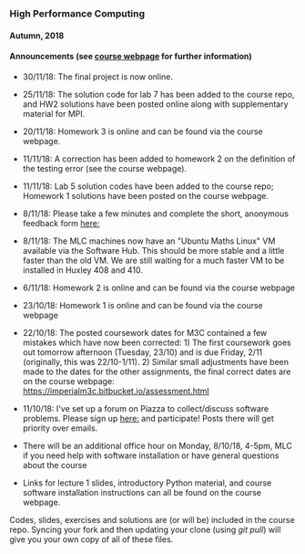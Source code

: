 ### High Performance Computing
#### Autumn, 2018

#### Announcements (see [course webpage](https://imperialhpsc.bitbucket.io) for further information)

* 30/11/18: The final project is now online.

* 25/11/18: The solution code for lab 7 has been added to the course repo, and HW2 solutions have been posted online
along with supplementary material for MPI.

* 20/11/18: Homework 3 is online and can be found via the course webpage.

* 11/11/18: A correction has been added to homework 2 on the definition of the testing error (see the course webpage).

* 11/11/18: Lab 5 solution codes have been added to the course repo; Homework 1 solutions have been
posted on the course webpage.

* 8/11/18: Please take a few minutes and complete the short, anonymous feedback form [here:](https://goo.gl/forms/q0Vq81pu1tbZCNlf1)

* 8/11/18: The MLC machines now have an "Ubuntu Maths Linux" VM available via the Software Hub. This should be more stable and a little faster than the old VM. We are still waiting for a much faster VM to be installed in Huxley 408 and 410.

* 6/11/18: Homework 2 is online and can be found via the course webpage

* 23/10/18: Homework 1 is online and can be found via the course webpage

* 22/10/18: The posted coursework dates for M3C contained a few mistakes which have now been corrected: 1) The first coursework goes out tomorrow afternoon (Tuesday, 23/10)  and is due Friday, 2/11 (originally, this was 22/10-1/11). 2) Similar small adjustments have been made to the dates for the other assignments, the final correct dates are on the course webpage:  https://imperialm3c.bitbucket.io/assessment.html

* 11/10/18: I've set up a forum on Piazza to collect/discuss software problems. Please sign up [here:](https://piazza.com/imperial.ac.uk/fall2018/m3c) and participate! Posts there will get priority over emails.

* There will be an additional office hour on Monday, 8/10/18, 4-5pm, MLC if you need help with software installation or have general questions about the course

* Links for lecture 1 slides, introductory Python material, and course software installation instructions can all be found on the course webpage.


Codes, slides, exercises and solutions are (or will be) included in the course repo. Syncing your
fork and then updating your clone (using *git pull*) will give you your own copy
of all of these files.
